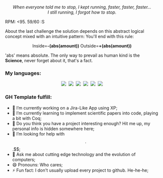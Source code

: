 <p align="center">
<i>When everyone told me to stop, I kept running, faster, faster, faster...
  <br>I still running, I forgot how to stop.</i>
</p>

RPM: <95. 59/60 :S
              
About the last challenge the solution depends on this abstract logical concept mixed with an intuitive pattern:
You'll end with this rule:

<p align="center">
Inside=<b>-(abs(amount))</b>
Outside=<b>+(abs(amount))</b>
</p>

'abs' means absolute.
The only way to prevail as human kind is the **Science**, never forget about it, that's a fact.

### My languages:
<p class="langs" align="center">
<img class="showkc lang" src="https://cdn.jsdelivr.net/npm/programming-languages-logos@0.0.3/src/go/go_64x64.png"></img>&nbsp;
<img class="showkc lang" src="https://cdn.jsdelivr.net/npm/programming-languages-logos@0.0.3/src/javascript/javascript_64x64.png"></img>&nbsp;
<img class="showkc lang" src="https://cdn.jsdelivr.net/npm/programming-languages-logos@0.0.3/src/python/python_64x64.png"></img>&nbsp;
<img class="showkc lang" src="https://cdn.jsdelivr.net/npm/programming-languages-logos@0.0.3/src/php/php_64x64.png"></img>&nbsp;
<img class="showkc lang" src="https://cdn.jsdelivr.net/npm/programming-languages-logos@0.0.3/src/typescript/typescript_64x64.png"></img>&nbsp;
<img class="showkc lang" src="https://cdn.jsdelivr.net/npm/programming-languages-logos@0.0.3/src/css/css_64x64.png"></img>
</p>


### GH Template fulfill:
- 🔭 I’m currently working on a Jira-Like App using XP;
- 🌱 I’m currently learning to implement scientific papers into code, playing a bit with Coq;
- 👯 Do you think you have a project interesting enough? Hit me up, my personal info is hidden somewhere here;
- 🤔 I’m looking for help with $$.$$$.$$$;
- 💬 Ask me about cutting edge technology and the evolution of computers;
- 😄 Pronouns: Who cares;
- ⚡ Fun fact: I don't usually upload every project to github. He-he-he;


